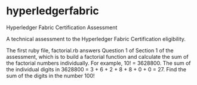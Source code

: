 # hyperledgerfabric
Hyperledger Fabric Certification Assessment

A technical assessment to the Hyperledger Fabric Certification eligibility.

The first ruby file, factorial.rb answers Question 1 of Section 1 of the assessment, which is to build a factorial function and calculate the sum of the factorial numbers individually. For example, 10! = 3628800. The sum of the individual digits in 3628800 = 3 + 6 + 2 + 8 + 8 + 0 + 0 = 27. Find the sum of the digits in the number 100!


